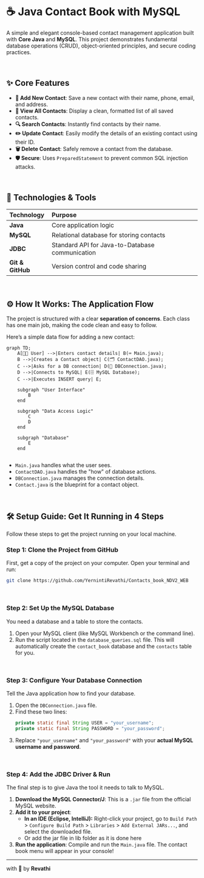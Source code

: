 # ☕ Java Contact Book with MySQL

A simple and elegant console-based contact management application built with **Core Java** and **MySQL**. This project demonstrates fundamental database operations (CRUD), object-oriented principles, and secure coding practices.

<br>

## ✨ Core Features

*   **👤 Add New Contact**: Save a new contact with their name, phone, email, and address.
*   **📖 View All Contacts**: Display a clean, formatted list of all saved contacts.
*   **🔍 Search Contacts**: Instantly find contacts by their name.
*   **✏️ Update Contact**: Easily modify the details of an existing contact using their ID.
*   **🗑️ Delete Contact**: Safely remove a contact from the database.
*   **🛡️ Secure**: Uses `PreparedStatement` to prevent common SQL injection attacks.

<br>

## 🚀 Technologies & Tools

| Technology | Purpose |
| :--- | :--- |
| **Java** | Core application logic |
| **MySQL** | Relational database for storing contacts |
| **JDBC** | Standard API for Java-to-Database communication |
| **Git & GitHub** | Version control and code sharing |

<br>

## ⚙️ How It Works: The Application Flow

The project is structured with a clear **separation of concerns**. Each class has one main job, making the code clean and easy to follow.

Here’s a simple data flow for adding a new contact:

```mermaid
graph TD;
    A[👨‍💻 User] -->|Enters contact details| B(⌨️ Main.java);
    B -->|Creates a Contact object| C(🗂️ ContactDAO.java);
    C -->|Asks for a DB connection| D(🔌 DBConnection.java);
    D -->|Connects to MySQL| E(🗄️ MySQL Database);
    C -->|Executes INSERT query| E;

    subgraph "User Interface"
        B
    end

    subgraph "Data Access Logic"
        C
        D
    end

    subgraph "Database"
        E
    end
     
```

*   `Main.java` handles what the user sees.
*   `ContactDAO.java` handles the "how" of database actions.
*   `DBConnection.java` manages the connection details.
*   `Contact.java` is the blueprint for a contact object.

<br>

## 🛠️ Setup Guide: Get It Running in 4 Steps

Follow these steps to get the project running on your local machine.

### Step 1: Clone the Project from GitHub

First, get a copy of the project on your computer. Open your terminal and run:

```bash
git clone https://github.com/YernintiRevathi/Contacts_book_NDV2_WEB 
```

<br>

### Step 2: Set Up the MySQL Database

You need a database and a table to store the contacts.

1.  Open your MySQL client (like MySQL Workbench or the command line).
2.  Run the script located in the `database_queries.sql` file. This will automatically create the `contact_book` database and the `contacts` table for you.

<br>

### Step 3: Configure Your Database Connection

Tell the Java application how to find your database.

1.  Open the `DBConnection.java` file.
2.  Find these two lines:
    ```java
    private static final String USER = "your_username";
    private static final String PASSWORD = "your_password";
    ```
3.  Replace `"your_username"` and `"your_password"` with your **actual MySQL username and password**.

<br>

### Step 4: Add the JDBC Driver & Run

The final step is to give Java the tool it needs to talk to MySQL.

1.  **Download the MySQL Connector/J**: This is a `.jar` file from the official MySQL website.
2.  **Add it to your project**:
    *   **In an IDE (Eclipse, IntelliJ):** Right-click your project, go to `Build Path` > `Configure Build Path` > `Libraries` > `Add External JARs...`, and select the downloaded file.
    *   Or add the jar file in lib folder as it is done here
3.  **Run the application**: Compile and run the `Main.java` file. The contact book menu will appear in your console!

---
with 💖 by **Revathi**

